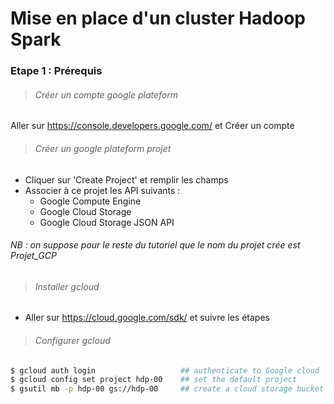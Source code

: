 # Mise en place d'un cluster Hadoop Spark 

### Etape 1 : Prérequis

> ###### Créer un compte google plateform 

Aller sur https://console.developers.google.com/ et Créer un compte 

> ###### Créer un google plateform projet

- Cliquer sur 'Create Project' et remplir les champs
- Associer à ce projet les API suivants :
  - Google Compute Engine
  - Google Cloud Storage
  - Google Cloud Storage JSON API 

###### NB : on suppose pour le reste du tutoriel que le nom du projet crée est Projet_GCP

> ###### Installer gcloud

  * Aller sur https://cloud.google.com/sdk/ et suivre les étapes

> ###### Configurer gcloud
```sh
$ gcloud auth login                   ## authenticate to Google cloud
$ gcloud config set project hdp-00    ## set the default project
$ gsutil mb -p hdp-00 gs://hdp-00     ## create a cloud storage bucket

```
